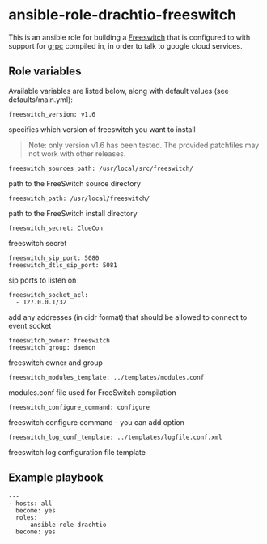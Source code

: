 # ansible-role-drachtio-freeswitch

This is an ansible role for building a [Freeswitch](https://freeswitch.org/) that is configured to  with support for [grpc](https://github.com/grpc/grpc) compiled in, in order to talk to google cloud services.

## Role variables

Available variables are listed below, along with default values (see defaults/main.yml):

```
freeswitch_version: v1.6 
```
specifies which version of freeswitch you want to install

>  Note: only version v1.6 has been tested.  The provided patchfiles may not work with other releases.

```
freeswitch_sources_path: /usr/local/src/freeswitch/
```
path to the FreeSwitch source directory

```
freeswitch_path: /usr/local/freeswitch/
```
path to the FreeSwitch install directory

```
freeswitch_secret: ClueCon 
```
freeswitch secret

```
freeswitch_sip_port: 5080
freeswitch_dtls_sip_port: 5081
```
sip ports to listen on

```
freeswitch_socket_acl:
  - 127.0.0.1/32
```
add any addresses (in cidr format) that should be allowed to connect to event socket

```
freeswitch_owner: freeswitch
freeswitch_group: daemon
```
freeswitch owner and group

```
freeswitch_modules_template: ../templates/modules.conf 
```
modules.conf file used for FreeSwitch compilation

```
freeswitch_configure_command: configure 
```
freeswitch configure command - you can add option

```
freeswitch_log_conf_template: ../templates/logfile.conf.xml

```
freeswitch log configuration file template

## Example playbook
```
---
- hosts: all
  become: yes
  roles:
    - ansible-role-drachtio
  become: yes
```
